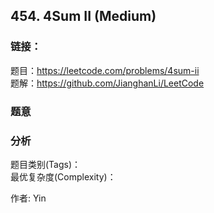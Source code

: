 ## 454. 4Sum II (Medium)

### **链接**：
题目：https://leetcode.com/problems/4sum-ii  
题解：https://github.com/JianghanLi/LeetCode

### **题意**



### **分析**  
题目类别(Tags)：  
最优复杂度(Complexity)：  



作者: Yin
